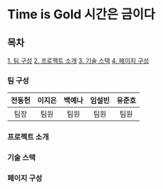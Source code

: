 # Time is Gold 시간은 금이다

## 목차

[1. 팀 구성](#팀원-소개)
[2. 프로젝트 소개](#프로젝트-소개)
[3. 기술 스택](#기술-스택)
[4. 페이지 구성](#페이지-구성)

### 팀 구성

| 전동헌 | 이지은 | 백예나 | 임설빈 | 유준호 |
| :----: | :----: | :----: | :----: | :----: |
|  팀장  |  팀원  |  팀원  |  팀원  |  팀원  |

### 프로젝트 소개

### 기술 스택

### 페이지 구성
